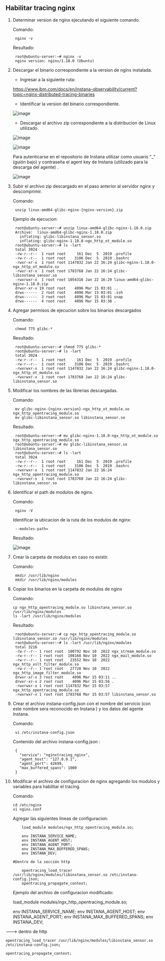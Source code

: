 ## Habilitar tracing nginx

1. Determinar version de nginx ejecutando el siguiente comando.

	Comando:

		nginx -v

   	Resultado:

	  	root@ubuntu-server:~# nginx -v
		nginx version: nginx/1.18.0 (Ubuntu)

2. Descargar el binario correspondiente a la version de nginx instalada.

	- Ingresar a la siguiente ruta:

 	https://www.ibm.com/docs/en/instana-observability/current?topic=nginx-distributed-tracing-binaries

	- Identificar la version del binario correspondiente.

	![image](https://github.com/juan-conde-21/Nginx-Tracing/assets/13276404/3a71eb24-5b91-4ba2-a02b-6aa91809a9c9)

	- Descargar el archivo zip correspondiente a la distribucion de Linux utilizado.

	![image](https://github.com/juan-conde-21/Nginx-Tracing/assets/13276404/b006457e-8b7c-4d7a-9f72-880165970348)

	![image](https://github.com/juan-conde-21/Nginx-Tracing/assets/13276404/be183c5d-cab0-4c8c-9a8c-c8b6f6fe1f63)

   	Para autenticarse en el repositorio de Instana utilizar como usuario "_" (guión bajo) y contraseña el agent key de Instana (utilizado para la descarga del agente) .

 	![image](https://github.com/juan-conde-21/Nginx-Tracing/assets/13276404/b910a8f3-bab3-4746-b8ce-88a0fdf8085b)


3. Subir el archivo zip descargado en el paso anterior al servidor nginx y descomprimir. 

	Comando:

		unzip linux-amd64-glibc-nginx-{nginx-version}.zip

	Ejemplo de ejecucion:

		root@ubuntu-server:~# unzip linux-amd64-glibc-nginx-1.18.0.zip 
		Archive:  linux-amd64-glibc-nginx-1.18.0.zip
		  inflating: glibc-libinstana_sensor.so  
		  inflating: glibc-nginx-1.18.0-ngx_http_ot_module.so  
		root@ubuntu-server:~# ls -lart
		total 3924
		-rw-r--r--  1 root root     161 Dec  5  2019 .profile
		-rw-r--r--  1 root root    3106 Dec  5  2019 .bashrc
		-rwxr-xr-x  1 root root 1147832 Jan 22 16:24 glibc-nginx-1.18.0-ngx_http_ot_module.so
		-rwxr-xr-x  1 root root 1783768 Jan 22 16:24 glibc-libinstana_sensor.so
		-rwxrwxr-x  1 root root 1054316 Jan 22 16:29 linux-amd64-glibc-nginx-1.18.0.zip
		drwxr-xr-x 19 root root    4096 Mar 15 03:01 ..
		drwx------  2 root root    4096 Mar 15 03:01 .ssh
		drwx------  3 root root    4096 Mar 15 03:01 snap
		drwx------  4 root root    4096 Mar 15 03:38 .


4. Agregar permisos de ejecucion sobre los binarios descargados

	Comando:

		chmod 775 glibc-*

	Resultado:

		root@ubuntu-server:~# chmod 775 glibc-*
		root@ubuntu-server:~# ls -lart
		total 3924
		-rw-r--r--  1 root root     161 Dec  5  2019 .profile
		-rw-r--r--  1 root root    3106 Dec  5  2019 .bashrc
		-rwxrwxr-x  1 root root 1147832 Jan 22 16:24 glibc-nginx-1.18.0-ngx_http_ot_module.so
		-rwxrwxr-x  1 root root 1783768 Jan 22 16:24 glibc-libinstana_sensor.so		

5. Modificar los nombres de las librerias descargadas.

	Comando:

		mv glibc-nginx-{nginx-version}-ngx_http_ot_module.so ngx_http_opentracing_module.so
		mv glibc-libinstana_sensor.so libinstana_sensor.so

	Resultado:

		root@ubuntu-server:~# mv glibc-nginx-1.18.0-ngx_http_ot_module.so ngx_http_opentracing_module.so
		root@ubuntu-server:~# mv glibc-libinstana_sensor.so libinstana_sensor.so
		root@ubuntu-server:~# ls -lart
		total 3924
		-rw-r--r--  1 root root     161 Dec  5  2019 .profile
		-rw-r--r--  1 root root    3106 Dec  5  2019 .bashrc
		-rwxrwxr-x  1 root root 1147832 Jan 22 16:24 ngx_http_opentracing_module.so
		-rwxrwxr-x  1 root root 1783768 Jan 22 16:24 glibc-libinstana_sensor.so


6. Identificar el path de modulos de nginx.

	Comando:

		nginx -V

	Identificar la ubicacion de la ruta de los modulos de nginx:
	
		--modules-path=

	Resultado:

	![image](https://github.com/juan-conde-21/Nginx-Tracing/assets/13276404/b6d79588-3fc3-4ca8-b21d-5a5602443542)


7. Crear la carpeta de modulos en caso no existir.

	Comando:
	
	 	mkdir /usr/lib/nginx
		mkdir /usr/lib/nginx/modules

8. Copiar los binarios en la carpeta de modulos de nginx

	Comando:

	   cp ngx_http_opentracing_module.so libinstana_sensor.so /usr/lib/nginx/modules
	   ls -lart /usr/lib/nginx/modules

   	Resultado:

		root@ubuntu-server:~# cp ngx_http_opentracing_module.so libinstana_sensor.so /usr/lib/nginx/modules
		root@ubuntu-server:~# ls -lart /usr/lib/nginx/modules
		total 3216
		-rw-r--r-- 1 root root  180792 Nov 10  2022 ngx_stream_module.so
		-rw-r--r-- 1 root root  108168 Nov 10  2022 ngx_mail_module.so
		-rw-r--r-- 1 root root   23552 Nov 10  2022 ngx_http_xslt_filter_module.so
		-rw-r--r-- 1 root root   27728 Nov 10  2022 ngx_http_image_filter_module.so
		drwxr-xr-x 3 root root    4096 Mar 15 03:11 ..
		drwxr-xr-x 2 root root    4096 Mar 15 03:56 .
		-rwxrwxr-x 1 root root 1147832 Mar 15 03:57 ngx_http_opentracing_module.so
		-rwxrwxr-x 1 root root 1783768 Mar 15 03:57 libinstana_sensor.so

9. Crear el archivo instana-config.json con el nombre del servicio (con este nombre sera reconocido en Instana )  y los datos del agente Instana.

	Comando:

		vi /etc/instana-config.json

   	Contenido del archivo instana-config.json :

  		{
		  "service": "nginxtracing_nginx",
		  "agent_host": "127.0.0.1",
		  "agent_port": 42699,
		  "max_buffered_spans": 1000
		}

10. Modificar el archivo de configuracion de nginx agregando los modulos y variables para habilitar el tracing.

	Comando:

		cd /etc/nginx
		vi nginx.conf

	Agregar las siguientes lineas de configuracion:

			load_module modules/ngx_http_opentracing_module.so; 
			
			env INSTANA_SERVICE_NAME;
			env INSTANA_AGENT_HOST;
			env INSTANA_AGENT_PORT;
			env INSTANA_MAX_BUFFERED_SPANS;
			env INSTANA_DEV;

		#Dentro de la sección http
		
			opentracing_load_tracer /usr/lib/nginx/modules/libinstana_sensor.so /etc/instana-config.json;
			opentracing_propagate_context;


	Ejemplo del archivo de configuracion modificado:



	load_module modules/ngx_http_opentracing_module.so; 
	
	env INSTANA_SERVICE_NAME;
	env INSTANA_AGENT_HOST;
	env INSTANA_AGENT_PORT;
	env INSTANA_MAX_BUFFERED_SPANS;
	env INSTANA_DEV;
	
---> dentro de http
	
	opentracing_load_tracer /usr/lib/nginx/modules/libinstana_sensor.so /etc/instana-config.json;
	
	opentracing_propagate_context;


